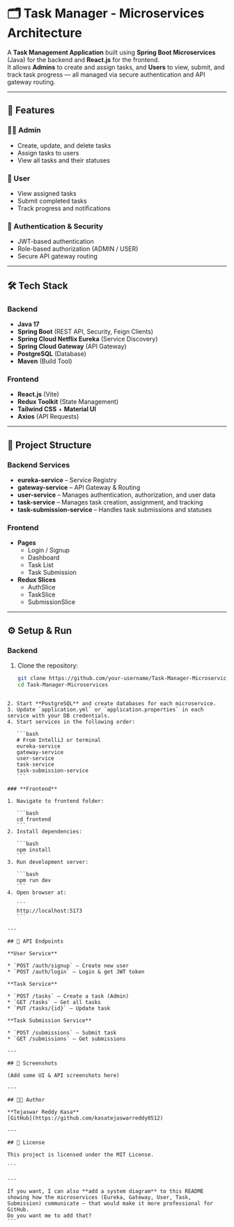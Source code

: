 

# 🗂 Task Manager - Microservices Architecture

A **Task Management Application** built using **Spring Boot Microservices** (Java) for the backend and **React.js** for the frontend.  
It allows **Admins** to create and assign tasks, and **Users** to view, submit, and track task progress — all managed via secure authentication and API gateway routing.

---

## 🚀 Features

### 👨‍💻 Admin
- Create, update, and delete tasks
- Assign tasks to users
- View all tasks and their statuses

### 👤 User
- View assigned tasks
- Submit completed tasks
- Track progress and notifications

### 🔐 Authentication & Security
- JWT-based authentication
- Role-based authorization (ADMIN / USER)
- Secure API gateway routing

---

## 🛠 Tech Stack

### **Backend**
- **Java 17**
- **Spring Boot** (REST API, Security, Feign Clients)
- **Spring Cloud Netflix Eureka** (Service Discovery)
- **Spring Cloud Gateway** (API Gateway)
- **PostgreSQL** (Database)
- **Maven** (Build Tool)

### **Frontend**
- **React.js** (Vite)
- **Redux Toolkit** (State Management)
- **Tailwind CSS** + **Material UI**
- **Axios** (API Requests)

---

## 📂 Project Structure

### **Backend Services**
- **eureka-service** – Service Registry
- **gateway-service** – API Gateway & Routing
- **user-service** – Manages authentication, authorization, and user data
- **task-service** – Manages task creation, assignment, and tracking
- **task-submission-service** – Handles task submissions and statuses

### **Frontend**
- **Pages**
  - Login / Signup
  - Dashboard
  - Task List
  - Task Submission
- **Redux Slices**
  - AuthSlice
  - TaskSlice
  - SubmissionSlice

---

## ⚙️ Setup & Run

### **Backend**
1. Clone the repository:
   ```bash
   git clone https://github.com/your-username/Task-Manager-Microservices.git
   cd Task-Manager-Microservices
````

2. Start **PostgreSQL** and create databases for each microservice.
3. Update `application.yml` or `application.properties` in each service with your DB credentials.
4. Start services in the following order:

   ```bash
   # From IntelliJ or terminal
   eureka-service
   gateway-service
   user-service
   task-service
   task-submission-service
   ```

### **Frontend**

1. Navigate to frontend folder:

   ```bash
   cd frontend
   ```
2. Install dependencies:

   ```bash
   npm install
   ```
3. Run development server:

   ```bash
   npm run dev
   ```
4. Open browser at:

   ```
   http://localhost:5173
   ```

---

## 🔗 API Endpoints

**User Service**

* `POST /auth/signup` – Create new user
* `POST /auth/login` – Login & get JWT token

**Task Service**

* `POST /tasks` – Create a task (Admin)
* `GET /tasks` – Get all tasks
* `PUT /tasks/{id}` – Update task

**Task Submission Service**

* `POST /submissions` – Submit task
* `GET /submissions` – Get submissions

---

## 📸 Screenshots

(Add some UI & API screenshots here)

---

## 👨‍💻 Author

**Tejaswar Reddy Kasa**
[GitHub](https://github.com/kasatejaswarreddy0512)

---

## 📜 License

This project is licensed under the MIT License.

```

---

If you want, I can also **add a system diagram** to this README showing how the microservices (Eureka, Gateway, User, Task, Submission) communicate — that would make it more professional for GitHub.  
Do you want me to add that?
```
